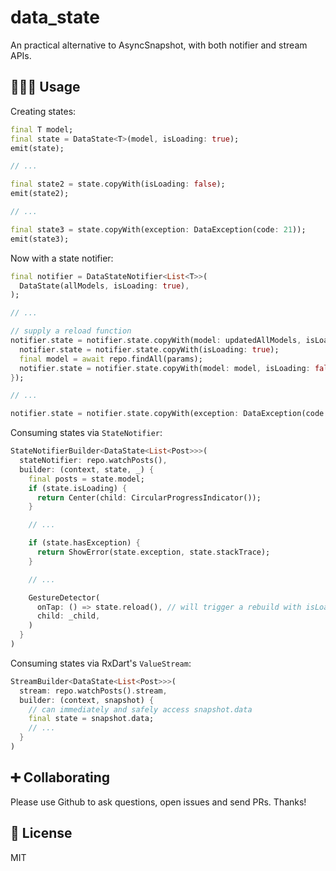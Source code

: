 # data_state

An practical alternative to AsyncSnapshot, with both notifier and stream APIs.

## 👩🏾‍💻 Usage

Creating states:

```dart
final T model;
final state = DataState<T>(model, isLoading: true);
emit(state);

// ...

final state2 = state.copyWith(isLoading: false);
emit(state2);

// ...

final state3 = state.copyWith(exception: DataException(code: 21));
emit(state3);
```

Now with a state notifier:

```dart
final notifier = DataStateNotifier<List<T>>(
  DataState(allModels, isLoading: true),
);

// ...

// supply a reload function
notifier.state = notifier.state.copyWith(model: updatedAllModels, isLoading: false, reload: () async {
  notifier.state = notifier.state.copyWith(isLoading: true);
  final model = await repo.findAll(params);
  notifier.state = notifier.state.copyWith(model: model, isLoading: false);
});

// ...

notifier.state = notifier.state.copyWith(exception: DataException(code: 21));
```

Consuming states via `StateNotifier`:

```dart
StateNotifierBuilder<DataState<List<Post>>>(
  stateNotifier: repo.watchPosts(),
  builder: (context, state, _) {
    final posts = state.model;
    if (state.isLoading) {
      return Center(child: CircularProgressIndicator());
    }

    // ...

    if (state.hasException) {
      return ShowError(state.exception, state.stackTrace);
    }

    // ...

    GestureDetector(
      onTap: () => state.reload(), // will trigger a rebuild with isLoading = true
      child: _child,
    )
  }
)
```

Consuming states via RxDart's `ValueStream`:

```dart
StreamBuilder<DataState<List<Post>>>(
  stream: repo.watchPosts().stream,
  builder: (context, snapshot) {
    // can immediately and safely access snapshot.data
    final state = snapshot.data;
    // ...
  }
)
```

## ➕ Collaborating

Please use Github to ask questions, open issues and send PRs. Thanks!

## 📝 License

MIT